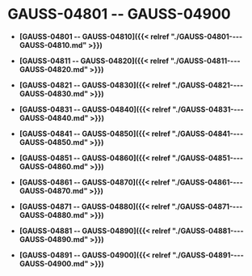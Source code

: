 # GAUSS-04801 -- GAUSS-04900

-   **[GAUSS-04801 -- GAUSS-04810]({{< relref "./GAUSS-04801----GAUSS-04810.md" >}})**

-   **[GAUSS-04811 -- GAUSS-04820]({{< relref "./GAUSS-04811----GAUSS-04820.md" >}})**

-   **[GAUSS-04821 -- GAUSS-04830]({{< relref "./GAUSS-04821----GAUSS-04830.md" >}})**

-   **[GAUSS-04831 -- GAUSS-04840]({{< relref "./GAUSS-04831----GAUSS-04840.md" >}})**

-   **[GAUSS-04841 -- GAUSS-04850]({{< relref "./GAUSS-04841----GAUSS-04850.md" >}})**

-   **[GAUSS-04851 -- GAUSS-04860]({{< relref "./GAUSS-04851----GAUSS-04860.md" >}})**

-   **[GAUSS-04861 -- GAUSS-04870]({{< relref "./GAUSS-04861----GAUSS-04870.md" >}})**

-   **[GAUSS-04871 -- GAUSS-04880]({{< relref "./GAUSS-04871----GAUSS-04880.md" >}})**

-   **[GAUSS-04881 -- GAUSS-04890]({{< relref "./GAUSS-04881----GAUSS-04890.md" >}})**

-   **[GAUSS-04891 -- GAUSS-04900]({{< relref "./GAUSS-04891----GAUSS-04900.md" >}})**
